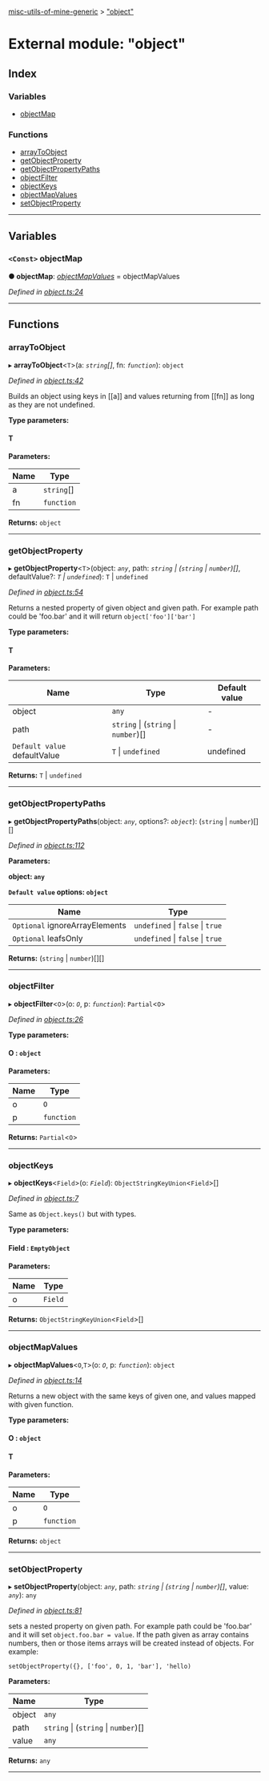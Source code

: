 [misc-utils-of-mine-generic](../README.md) > ["object"](../modules/_object_.md)

# External module: "object"

## Index

### Variables

* [objectMap](_object_.md#objectmap)

### Functions

* [arrayToObject](_object_.md#arraytoobject)
* [getObjectProperty](_object_.md#getobjectproperty)
* [getObjectPropertyPaths](_object_.md#getobjectpropertypaths)
* [objectFilter](_object_.md#objectfilter)
* [objectKeys](_object_.md#objectkeys)
* [objectMapValues](_object_.md#objectmapvalues)
* [setObjectProperty](_object_.md#setobjectproperty)

---

## Variables

<a id="objectmap"></a>

### `<Const>` objectMap

**● objectMap**: *[objectMapValues](_object_.md#objectmapvalues)* =  objectMapValues

*Defined in [object.ts:24](https://github.com/cancerberoSgx/misc-utils-of-mine/blob/5e57dba/misc-utils-of-mine-generic/src/object.ts#L24)*

___

## Functions

<a id="arraytoobject"></a>

###  arrayToObject

▸ **arrayToObject**<`T`>(a: *`string`[]*, fn: *`function`*): `object`

*Defined in [object.ts:42](https://github.com/cancerberoSgx/misc-utils-of-mine/blob/5e57dba/misc-utils-of-mine-generic/src/object.ts#L42)*

Builds an object using keys in \[\[a\]\] and values returning from \[\[fn\]\] as long as they are not undefined.

**Type parameters:**

#### T 
**Parameters:**

| Name | Type |
| ------ | ------ |
| a | `string`[] |
| fn | `function` |

**Returns:** `object`

___
<a id="getobjectproperty"></a>

###  getObjectProperty

▸ **getObjectProperty**<`T`>(object: *`any`*, path: *`string` \| (`string` \| `number`)[]*, defaultValue?: *`T` \| `undefined`*): `T` \| `undefined`

*Defined in [object.ts:54](https://github.com/cancerberoSgx/misc-utils-of-mine/blob/5e57dba/misc-utils-of-mine-generic/src/object.ts#L54)*

Returns a nested property of given object and given path. For example path could be 'foo.bar' and it will return `object['foo']['bar']`

**Type parameters:**

#### T 
**Parameters:**

| Name | Type | Default value |
| ------ | ------ | ------ |
| object | `any` | - |
| path | `string` \| (`string` \| `number`)[] | - |
| `Default value` defaultValue | `T` \| `undefined` |  undefined |

**Returns:** `T` \| `undefined`

___
<a id="getobjectpropertypaths"></a>

###  getObjectPropertyPaths

▸ **getObjectPropertyPaths**(object: *`any`*, options?: *`object`*): (`string` \| `number`)[][]

*Defined in [object.ts:112](https://github.com/cancerberoSgx/misc-utils-of-mine/blob/5e57dba/misc-utils-of-mine-generic/src/object.ts#L112)*

**Parameters:**

**object: `any`**

**`Default value` options: `object`**

| Name | Type |
| ------ | ------ |
| `Optional` ignoreArrayElements | `undefined` \| `false` \| `true` |
| `Optional` leafsOnly | `undefined` \| `false` \| `true` |

**Returns:** (`string` \| `number`)[][]

___
<a id="objectfilter"></a>

###  objectFilter

▸ **objectFilter**<`O`>(o: *`O`*, p: *`function`*): `Partial`<`O`>

*Defined in [object.ts:26](https://github.com/cancerberoSgx/misc-utils-of-mine/blob/5e57dba/misc-utils-of-mine-generic/src/object.ts#L26)*

**Type parameters:**

#### O :  `object`
**Parameters:**

| Name | Type |
| ------ | ------ |
| o | `O` |
| p | `function` |

**Returns:** `Partial`<`O`>

___
<a id="objectkeys"></a>

###  objectKeys

▸ **objectKeys**<`Field`>(o: *`Field`*): `ObjectStringKeyUnion`<`Field`>[]

*Defined in [object.ts:7](https://github.com/cancerberoSgx/misc-utils-of-mine/blob/5e57dba/misc-utils-of-mine-generic/src/object.ts#L7)*

Same as `Object.keys()` but with types.

**Type parameters:**

#### Field :  `EmptyObject`
**Parameters:**

| Name | Type |
| ------ | ------ |
| o | `Field` |

**Returns:** `ObjectStringKeyUnion`<`Field`>[]

___
<a id="objectmapvalues"></a>

###  objectMapValues

▸ **objectMapValues**<`O`,`T`>(o: *`O`*, p: *`function`*): `object`

*Defined in [object.ts:14](https://github.com/cancerberoSgx/misc-utils-of-mine/blob/5e57dba/misc-utils-of-mine-generic/src/object.ts#L14)*

Returns a new object with the same keys of given one, and values mapped with given function.

**Type parameters:**

#### O :  `object`
#### T 
**Parameters:**

| Name | Type |
| ------ | ------ |
| o | `O` |
| p | `function` |

**Returns:** `object`

___
<a id="setobjectproperty"></a>

###  setObjectProperty

▸ **setObjectProperty**(object: *`any`*, path: *`string` \| (`string` \| `number`)[]*, value: *`any`*): `any`

*Defined in [object.ts:81](https://github.com/cancerberoSgx/misc-utils-of-mine/blob/5e57dba/misc-utils-of-mine-generic/src/object.ts#L81)*

sets a nested property on given path. For example path could be 'foo.bar' and it will set `object.foo.bar = value`. If the path given as array contains numbers, then or those items arrays will be created instead of objects. For example:

`setObjectProperty({}, ['foo', 0, 1, 'bar'], 'hello)`

**Parameters:**

| Name | Type |
| ------ | ------ |
| object | `any` |
| path | `string` \| (`string` \| `number`)[] |
| value | `any` |

**Returns:** `any`

___

